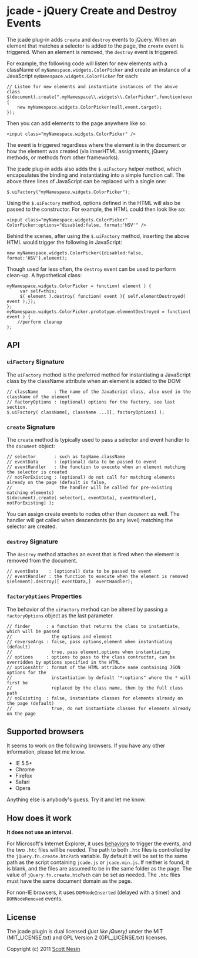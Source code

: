 # jcade - jQuery Create and Destroy Events

The jcade plug-in adds `create` and `destroy` events to jQuery. When an element that matches a selector is added to the page, the `create` event is triggered. When an element is removed, the `destroy` event is triggered.

For example, the following code will listen for new elements with a className of `myNamespace.widgets.ColorPicker` and create an instance of a JavaScript `myNamespace.widgets.ColorPicker` for each:
    
    // Listen for new elements and instantiate instances of the above class
    $(document).create(".myNamespace\\.widgets\\.ColorPicker",function(event){
        new myNamespace.widgets.ColorPicker(null,event.target);
    });

Then you can add elements to the page anywhere like so:

    <input class="myNamespace.widgets.ColorPicker" />
  
The event is triggered regardless where the element is in the document or how the element was created (via innerHTML assignments, jQuery methods, or methods from other frameworks).

The jcade plug-in adds also adds the `$.uiFactory` helper method, which encapsulates the binding and instantiating into a simple function call. The above three lines of JavaScript can be replaced with a single one:

    $.uiFactory("myNamespace.widgets.ColorPicker");

Using the `$.uiFactory` method, options defined in the HTML will also be passed to the constructor. For example, the HTML could then look like so:

    <input class="myNamespace.widgets.ColorPicker" ColorPicker:options="disabled:false, format:'HSV'" />

Behind the scenes, after using the `$.uiFactory` method, inserting the above HTML would trigger the following in JavaScript:

    new myNamespace.widgets.ColorPicker({disabled:false, format:'HSV'},element);

Though used far less often, the `destroy` event can be used to perform clean-up. A hypothetical class:

    myNamespace.widgets.ColorPicker = function( element ) {
         var self=this;
         $( element ).destroy( function( event ){ self.elementDestroyed( event );});
    };
    myNamespace.widgets.ColorPicker.prototype.elementDestroyed = function( event ) {
        //perform cleanup
    };

## API

### `uiFactory` Signature

The `uiFactory` method is the preferred method for instantiating a JavaScript class by the className attribute when an element is added to the DOM:

    // className      : The name of the JavaScript class, also used in the className of the element
    // factoryOptions : (optional) options for the factory, see last section.
    $.uiFactory( className[, className ...][, factoryOptions] );

### `create` Signature

The `create` method is typically used to pass a selector and event handler to the `document` object:

    // selector       : such as tagName.className
    // eventData      : (optional) data to be passed to event
    // eventHandler   : the function to execute when an element matching the selector is created
    // notForExisting : (optional) do not call for matching elements already on the page (default is false, 
    //                  the handler will be called for pre-existing matching elements)
    $(document).create( selector[, eventData], eventHandler[, notForExisting] );

You can assign create events to nodes other than `document` as well. The handler will get called when descendants (to any level) matching the selector are created.

### `destroy` Signature

The `destroy` method attaches an event that is fired when the element is removed from the document.

    // eventData    : (optional) data to be passed to event
    // eventHandler : the function to execute when the element is removed
    $(element).destroy([ eventData,]  eventHandler);

### `factoryOptions` Properties

The behavior of the `uiFactory` method can be altered by passing a `factoryOptions` object as the last parameter.

    // finder      : a function that returns the class to instantiate, which will be passed 
    //               the options and element
    // reverseArgs : false, pass options,element when instantiating (default)
    //               true, pass element,options when instantiating
    // options     : options to pass to the class contructor, can be overridden by options specified in the HTML
    // optionsAttr : format of the HTML attribute name containing JSON options for the 
    //               instantiation by default '*:options" where the * will first be
    //               replaced by the class name, then by the full class path
    // noExisting  : false, instantiate classes for elements already on the page (default)
    //               true, do not instantiate classes for elements already on the page

## Supported browsers

It seems to work on the following browsers. If you have any other information, please let me know.

* IE 5.5+
* Chrome
* Firefox
* Safari
* Opera

Anything else is anybody's guess. Try it and let me know.

## How does it work

**It does not use an interval.**

For Microsoft's Internet Explorer, it uses [behaviors](http://msdn.microsoft.com/en-us/library/ms531018\(v=VS.85\).aspx) to trigger the events, and the two `.htc` files will be needed. The path to both `.htc` files is controlled by the `jQuery.fn.create.htcPath` variable. By default it will be set to the same path as the script containing `jcade.js` or `jcade.min.js`. If neither is found, it is blank, and the files are assumed to be in the same folder as the page. The value of `jQuery.fn.create.htcPath` can be set as needed. The `.htc` files must have the same document domain as the page.

For non-IE browsers, it uses `DOMNodeInserted` (delayed with a timer) and `DOMNodeRemoved` events.

## License

The jcade plugin is dual licensed *(just like jQuery)* under the MIT (MIT\_LICENSE.txt) and GPL Version 2 (GPL\_LICENSE.txt) licenses.

Copyright (c) 2011 [Scott Nesin](http://scottnesin.com/)
